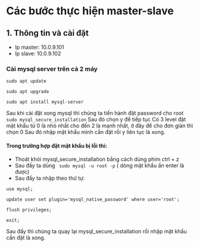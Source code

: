 # Các bước thực hiện master-slave
## 1. Thông tin và cài đặt
- Ip master: 10.0.9.101
- Ip slave: 10.0.9.102
### Cài mysql server trên cả 2 máy
`sudo apt update`

`sudo apt upgrade`

`sudo apt install mysql-server`

Sau khi cài đặt xong mysql thì chúng ta tiến hành đặt password cho root
` sudo mysql_secure_installation `
Sau đó chọn y để tiếp tục 
Có 3 level đặt mật khẩu từ 0 là nhỏ nhất cho đến 2 là mạnh nhất, ở đây để cho đơn giản thì chọn 0
Sau đó nhập mật khẩu mình cần đặt rồi y liên tục là xong.
#### Trong trường hợp đặt mật khẩu bị lỗi thì:
- Thoát khỏi mysql_secure_installation bằng cách dùng phím ctrl + z
- Sau đấy ta dùng ` sudo mysql -u root -p` ( dòng mật khẩu ấn enter là được)
- Sau đấy ta nhập theo thứ tự:
 
`use mysql;`

`update user set plugin='mysql_native_password' where user='root';`

`flush privileges;`

`exit;`

Sau đấy thì chúng ta quay lại mysql_secure_installation rồi nhập mật khẩu cần đặt là xong.
